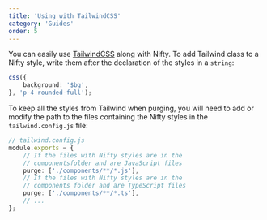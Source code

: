 ```yaml
---
title: 'Using with TailwindCSS'
category: 'Guides'
order: 5
---
```


You can easily use [TailwindCSS](https://tailwindcss.com) along with Nifty. To add Tailwind class to a Nifty style, write them after the declaration of the styles in a `string`:

```typescript
css({
    background: '$bg',
}, 'p-4 rounded-full');
```

To keep all the styles from Tailwind when purging, you will need to add or modify the path to the files containing the Nifty styles in the `tailwind.config.js` file:

```typescript
// tailwind.config.js
module.exports = {
    // If the files with Nifty styles are in the
    // componentsfolder and are JavaScript files
    purge: ['./components/**/*.js'],
    // If the files with Nifty styles are in the
    // components folder and are TypeScript files
    purge: ['./components/**/*.ts'],
    // ...
};
```
